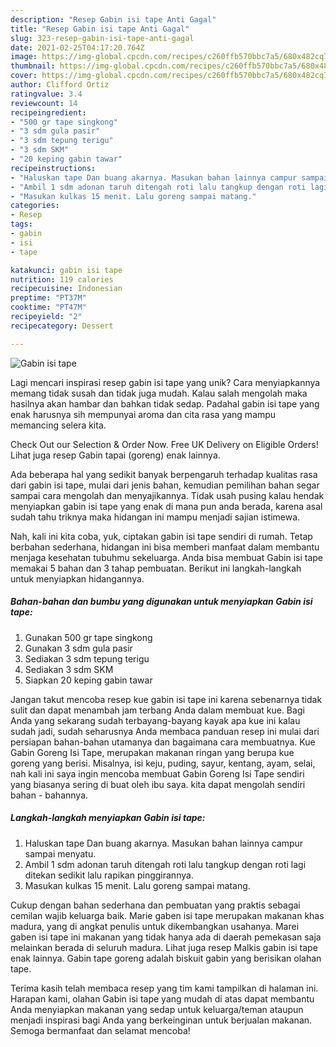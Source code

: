 ```yaml
---
description: "Resep Gabin isi tape Anti Gagal"
title: "Resep Gabin isi tape Anti Gagal"
slug: 323-resep-gabin-isi-tape-anti-gagal
date: 2021-02-25T04:17:20.764Z
image: https://img-global.cpcdn.com/recipes/c260ffb570bbc7a5/680x482cq70/gabin-isi-tape-foto-resep-utama.jpg
thumbnail: https://img-global.cpcdn.com/recipes/c260ffb570bbc7a5/680x482cq70/gabin-isi-tape-foto-resep-utama.jpg
cover: https://img-global.cpcdn.com/recipes/c260ffb570bbc7a5/680x482cq70/gabin-isi-tape-foto-resep-utama.jpg
author: Clifford Ortiz
ratingvalue: 3.4
reviewcount: 14
recipeingredient:
- "500 gr tape singkong"
- "3 sdm gula pasir"
- "3 sdm tepung terigu"
- "3 sdm SKM"
- "20 keping gabin tawar"
recipeinstructions:
- "Haluskan tape Dan buang akarnya. Masukan bahan lainnya campur sampai menyatu."
- "Ambil 1 sdm adonan taruh ditengah roti lalu tangkup dengan roti lagi ditekan sedikit lalu rapikan pinggirannya."
- "Masukan kulkas 15 menit. Lalu goreng sampai matang."
categories:
- Resep
tags:
- gabin
- isi
- tape

katakunci: gabin isi tape 
nutrition: 119 calories
recipecuisine: Indonesian
preptime: "PT37M"
cooktime: "PT47M"
recipeyield: "2"
recipecategory: Dessert

---
```



![Gabin isi tape](https://img-global.cpcdn.com/recipes/c260ffb570bbc7a5/680x482cq70/gabin-isi-tape-foto-resep-utama.jpg)

Lagi mencari inspirasi resep gabin isi tape yang unik? Cara menyiapkannya memang tidak susah dan tidak juga mudah. Kalau salah mengolah maka hasilnya akan hambar dan bahkan tidak sedap. Padahal gabin isi tape yang enak harusnya sih mempunyai aroma dan cita rasa yang mampu memancing selera kita.

Check Out our Selection &amp; Order Now. Free UK Delivery on Eligible Orders! Lihat juga resep Gabin tapai (goreng) enak lainnya.

Ada beberapa hal yang sedikit banyak berpengaruh terhadap kualitas rasa dari gabin isi tape, mulai dari jenis bahan, kemudian pemilihan bahan segar sampai cara mengolah dan menyajikannya. Tidak usah pusing kalau hendak menyiapkan gabin isi tape yang enak di mana pun anda berada, karena asal sudah tahu triknya maka hidangan ini mampu menjadi sajian istimewa.


Nah, kali ini kita coba, yuk, ciptakan gabin isi tape sendiri di rumah. Tetap berbahan sederhana, hidangan ini bisa memberi manfaat dalam membantu menjaga kesehatan tubuhmu sekeluarga. Anda bisa membuat Gabin isi tape memakai 5 bahan dan 3 tahap pembuatan. Berikut ini langkah-langkah untuk menyiapkan hidangannya.

<!--inarticleads1-->

##### Bahan-bahan dan bumbu yang digunakan untuk menyiapkan Gabin isi tape:

1. Gunakan 500 gr tape singkong
1. Gunakan 3 sdm gula pasir
1. Sediakan 3 sdm tepung terigu
1. Sediakan 3 sdm SKM
1. Siapkan 20 keping gabin tawar


Jangan takut mencoba resep kue gabin isi tape ini karena sebenarnya tidak sulit dan dapat menambah jam terbang Anda dalam membuat kue. Bagi Anda yang sekarang sudah terbayang-bayang kayak apa kue ini kalau sudah jadi, sudah seharusnya Anda membaca panduan resep ini mulai dari persiapan bahan-bahan utamanya dan bagaimana cara membuatnya. Kue Gabin Goreng Isi Tape, merupakan makanan ringan yang berupa kue goreng yang berisi. Misalnya, isi keju, puding, sayur, kentang, ayam, selai, nah kali ini saya ingin mencoba membuat Gabin Goreng Isi Tape sendiri yang biasanya sering di buat oleh ibu saya. kita dapat mengolah sendiri bahan - bahannya. 

<!--inarticleads2-->

##### Langkah-langkah menyiapkan Gabin isi tape:

1. Haluskan tape Dan buang akarnya. Masukan bahan lainnya campur sampai menyatu.
1. Ambil 1 sdm adonan taruh ditengah roti lalu tangkup dengan roti lagi ditekan sedikit lalu rapikan pinggirannya.
1. Masukan kulkas 15 menit. Lalu goreng sampai matang.


Cukup dengan bahan sederhana dan pembuatan yang praktis sebagai cemilan wajib keluarga baik. Marie gaben isi tape merupakan makanan khas madura, yang di angkat penulis untuk dikembangkan usahanya. Marei gaben isi tape ini makanan yang tidak hanya ada di daerah pemekasan saja melainkan berada di seluruh madura. Lihat juga resep Malkis gabin isi tape enak lainnya. Gabin tape goreng adalah biskuit gabin yang berisikan olahan tape. 

Terima kasih telah membaca resep yang tim kami tampilkan di halaman ini. Harapan kami, olahan Gabin isi tape yang mudah di atas dapat membantu Anda menyiapkan makanan yang sedap untuk keluarga/teman ataupun menjadi inspirasi bagi Anda yang berkeinginan untuk berjualan makanan. Semoga bermanfaat dan selamat mencoba!
